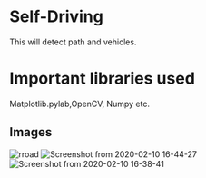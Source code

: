 # Self-Driving
This will detect path and vehicles.

# Important libraries used
Matplotlib.pylab,OpenCV, Numpy etc.

## Images
![rroad](https://user-images.githubusercontent.com/43968252/74148010-71372c00-4c2a-11ea-8443-0cd7fc286d09.png)
![Screenshot from 2020-02-10 16-44-27](https://user-images.githubusercontent.com/43968252/74148616-dfc8b980-4c2b-11ea-9e49-457083b8b880.png)
![Screenshot from 2020-02-10 16-38-41](https://user-images.githubusercontent.com/43968252/74148629-e7885e00-4c2b-11ea-9fa9-7e90072e2074.png)
